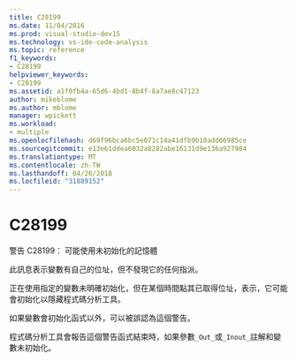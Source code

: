 ```yaml
---
title: C28199
ms.date: 11/04/2016
ms.prod: visual-studio-dev15
ms.technology: vs-ide-code-analysis
ms.topic: reference
f1_keywords:
- C28199
helpviewer_keywords:
- C28199
ms.assetid: a1f0fb4a-65d6-4bd1-8b4f-8a7ae8c47123
author: mikeblome
ms.author: mblome
manager: wpickett
ms.workload:
- multiple
ms.openlocfilehash: d69f96bca6bc5e071c14a41dfb9b10add66985ce
ms.sourcegitcommit: e13e61ddea6032a8282abe16131d9e136a927984
ms.translationtype: MT
ms.contentlocale: zh-TW
ms.lasthandoff: 04/26/2018
ms.locfileid: "31889152"
---
```

# <a name="c28199"></a>C28199
警告 C28199： 可能使用未初始化的記憶體

 此訊息表示變數有自己的位址，但不發現它的任何指派。

 正在使用指定的變數未明確初始化，但在某個時間點其已取得位址，表示，它可能會初始化以隱藏程式碼分析工具。

 如果變數會初始化函式以外，可以被誤認為這個警告。

 程式碼分析工具會報告這個警告函式結束時，如果參數`_Out_`或`_Inout_`註解和變數未初始化。